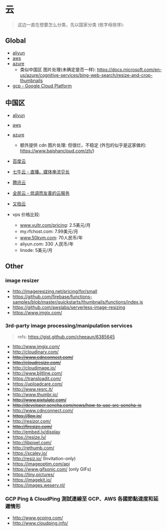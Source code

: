 # 云

> 这边一直在想要怎么分类，先以国家分类 (依字母排序):

## Global
- [aliyun](https://www.aliyun.com/)
- [aws](/ops/cloud/aws.md#aws)
- [azure](/ops/cloud/azure.md#azure)
  - 类似中国区 图片处理(未确定是否一样): https://docs.microsoft.com/en-us/azure/cognitive-services/bing-web-search/resize-and-crop-thumbnails
- [gcp - Google Cloud Platform](https://cloud.google.com)

## 中国区
- [aliyun](https://www.aliyun.com/)
- [aws](/ops/cloud/aws.md#aws)
- [azure](/ops/cloud/azure.md#azure)
  - 额外提供 cdn 图片处理: 但很烂，不稳定 (外包的似乎是这家做的: https://www.baishancloud.com/zh/)

- [百度云](https://cloud.baidu.com)
- [七牛云 - 直播、媒体串流见长](/ops/cloud/qiniu.md#qiniu)
- [腾讯云](/ops/cloud/tencent.md#tencent)
- [全民云 - 低调而友善的云服务](/ops/cloud/ucloud.md#ucloud)
- [又拍云](/ops/cloud/upyun.md#upyun)

- vps 价格比较:
  - www.vultr.com/pricing: 2.5美元/月
  - my.rfchost.com: 7.99美元/月 
  - www.50kvm.com: 70人民币/年
  - aliyun.com: 330 人民币/年
  - linode: 5美元/月

## Other

### image resizer

- http://imageresizing.net/pricing/for/small
- https://github.com/firebase/functions-samples/blob/master/quickstarts/thumbnails/functions/index.js
- https://github.com/awslabs/serverless-image-resizing
- https://www.imgix.com/

### 3rd-party image processing/manipulation services

> refs: https://gist.github.com/cheeaun/6385645

- <http://www.imgix.com/>
- <http://cloudinary.com/>
- ~~http://www.cdnconnect.com/~~
- ~~http://cloudresize.com/~~
- <http://cloudimage.io/>
- <http://www.blitline.com/>
- <https://transloadit.com/>
- <https://uploadcare.com/>
- <http://www.resrc.it/>
- <http://www.thumbr.io/>
- ~~http://www.pixtulate.com/~~
- ~~http://developer.sencha.com/news/how-to-use-src-sencha-io~~
- <http://www.cdnconnect.com/>
- ~~https://6px.io/~~
- http://resizor.com/
- ~~http://firesize.com/~~
- http://embed.ly/display
- https://resize.ly/
- http://libpixel.com/
- http://rethumb.com/
- https://scaley.io/
- http://resiz.io/ (Invitation-only)
- https://imageoptim.com/api
- https://www.gifsonic.com/ (only GIFs)
- https://tiny.pictures/
- https://imagekit.io/
- https://images.weserv.nl/


### GCP Ping & CloudPing 測試連線至 GCP、AWS 各國節點速度和延遲情形
- http://www.gcping.com/
- http://www.cloudping.info/